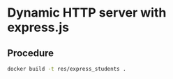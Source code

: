 # Dynamic HTTP server with express.js

## Procedure

```sh
docker build -t res/express_students .
```